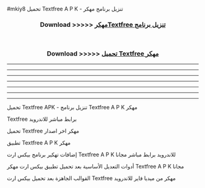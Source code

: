 #mkiy8 تحميل Textfree  A P K - تنزيل برنامج مهكر



<div align="center">
<h3>Download >>>>> <a href="https://runaway1.web.app/?sq=Textfree ">مهكرTextfree  تنزيل برنامج</a></h3><br>

<h3>Download >>>>> <a href="https://runaway1.web.app/?sq=Textfree ">تحميل Textfree  مهكر</a></h3>
</div>


----------------------------------------------------------

----------------------------------------------------------

----------------------------------------------------------

----------------------------------------------------------

----------------------------------------------------------

----------------------------------------------------------

----------------------------------------------------------

تحميل Textfree  APK - تنزيل برنامج Textfree  A P K مهكر

Textfree  برابط مباشر للاندرويد

تحميل Textfree  مهكر اخر اصدار

تطبيق Textfree  A P K مهكر

إضافات تهكير برنامج بيكس ارت Textfree  A P K للاندرويد برابط مباشر مجانا

أدوات التعديل الأساسية بعد تحميل تطبيق بيكس ارت مهكر Textfree  A P K مجانا

القوالب الجاهزة بعد تحميل بيكس ارت Textfree  مهكر من ميديا فاير للاندرويد


